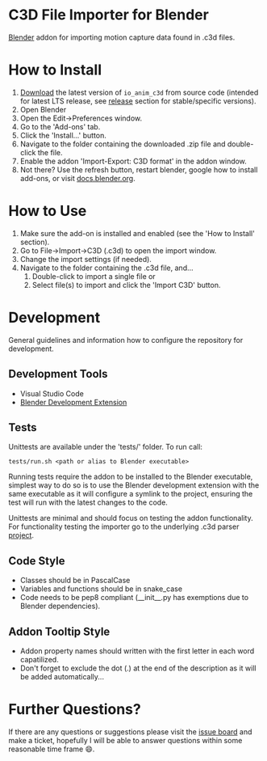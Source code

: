 # C3D File Importer for Blender

[Blender](https://www.blender.org/) addon for importing motion capture data found in .c3d files.

# How to Install

1. [Download](https://github.com/MattiasFredriksson/io_anim_c3d/archive/master.zip) the latest version of `io_anim_c3d` from source code (intended for latest LTS release, see [release](https://github.com/MattiasFredriksson/io_anim_c3d/releases) section for stable/specific versions).
2. Open Blender
3. Open the Edit->Preferences window.
4. Go to the 'Add-ons' tab.
5. Click the 'Install...' button.
6. Navigate to the folder containing the downloaded .zip file and double-click the file.
7. Enable the addon 'Import-Export: C3D format' in the addon window.
8. Not there? Use the refresh button, restart blender, google how to install add-ons, or visit [docs.blender.org](https://docs.blender.org/manual/en/latest/editors/preferences/addons.html).


# How to Use

1. Make sure the add-on is installed and enabled (see the 'How to Install' section).
2. Go to File->Import->C3D (.c3d) to open the import window.
3. Change the import settings (if needed).
4. Navigate to the folder containing the .c3d file, and... 
    1. Double-click to import a single file or
    2. Select file(s) to import and click the 'Import C3D' button.

# Development

General guidelines and information how to configure the repository for development.

Development Tools
-------
- Visual Studio Code
- [Blender Development Extension](https://marketplace.visualstudio.com/items?itemName=JacquesLucke.blender-development)

Tests
-------
Unittests are available under the 'tests/' folder. To run call:

`tests/run.sh <path or alias to Blender executable>`

Running tests require the addon to be installed to the Blender executable, simplest way to do so is to use the Blender development extension with the same executable as it will configure a symlink to the project, ensuring the test will run with the latest changes to the code.

Unittests are minimal and should focus on testing the addon functionality. For functionality testing the importer go to the underlying .c3d parser [project](https://github.com/MattiasFredriksson/py-c3d).


Code Style
-------
- Classes should be in PascalCase
- Variables and functions should be in snake_case
- Code needs to be pep8 compliant (\_\_init\_\_.py has exemptions due to Blender dependencies).

Addon Tooltip Style
-------

- Addon property names should written with the first letter in each word capatilized.
- Don't forget to exclude the dot (.) at the end of the description as it will be added automatically...

# Further Questions?

If there are any questions or suggestions please visit the [issue board](https://github.com/MattiasFredriksson/io_anim_c3d/issues) and make a ticket, hopefully I will be able to answer questions within some reasonable time frame 😄.